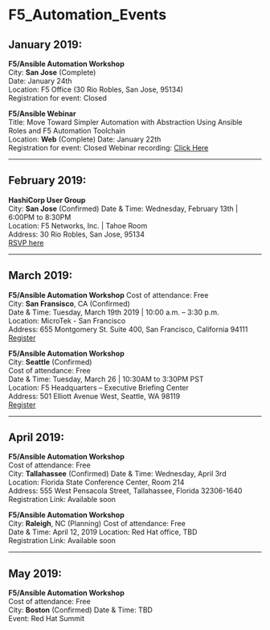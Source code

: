 # F5_Automation_Events

## January 2019:  
  **F5/Ansible Automation Workshop**  
  City: **San Jose** (Complete)  
  Date: January 24th  
  Location: F5 Office (30 Rio Robles, San Jose, 95134)  
  Registration for event: Closed
  
  **F5/Ansible Webinar**  
  Title: Move Toward Simpler Automation with Abstraction Using Ansible Roles and F5 Automation Toolchain   
  Location: **Web** (Complete)
  Date: January 22th  
  Registration for event: Closed
  Webinar recording: [Click Here](https://gateway.on24.com/wcc/gateway/f5networks/1140560/1931723/move-toward-simpler-automation-with-ansible-and-f5-jan-2019?mkt_tok=eyJpIjoiTXpGa09UUTJOVFZsWm1ReiIsInQiOiJBcWNNdUhzMHJqTmtTSUdDUUJvckZqVkRiV1JWYTBWUkkzQUMxRHpnTEprNGZcLzNFWmJoXC9zM2VoOTBpQVdOYm1EMzluUFRPaFFSYW44NVFPN2tKcmNnPT0ifQ%3D%3D) 
 
 ___
  
## February 2019:
  **HashiCorp User Group**  
  City: **San Jose** (Confirmed)
  Date & Time: Wednesday, February 13th | 6:00PM to 8:30PM  
  Location: F5 Networks, Inc. | Tahoe Room   
  Address: 30 Rio Robles, San Jose, 95134  
  [RSVP here](https://www.meetup.com/Silicon-Valley-HashiCorp-User-Group/events/258504131/)  
  
 ___
  
## March 2019:
  **F5/Ansible Automation Workshop** 
  Cost of attendance: Free  
  City: **San Fransisco**, CA (Confirmed)  
  Date & Time: Tuesday, March 19th 2019 | 10:00 a.m. – 3:30 p.m.   
  Location: MicroTek - San Francisco  
  Address: 655 Montgomery St. Suite 400, San Francisco, California  94111  
  [Register](https://events.redhat.com/profile/form/index.cfm?PKformID=0x34980abcd)      
 
  **F5/Ansible Automation Workshop**  
  City: **Seattle** (Confirmed)  
  Cost of attendance: Free  
  Date & Time: Tuesday, March 26 | 10:30AM to 3:30PM PST     
  Location: F5 Headquarters – Executive Briefing Center  
  Address: 501 Elliott Avenue West, Seattle, WA 98119   
  [Register](https://interact.f5.com/2019Q2UNWF5automationwithAnsibleworkshopSeattleWAFEB12_2-RegistrationPage.html)
  
  ___
    
## April 2019:
  **F5/Ansible Automation Workshop**  
  Cost of attendance: Free  
  City: **Tallahassee** (Confirmed)
  Date & Time: Wednesday, April 3rd  
  Location: Florida State Conference Center, Room 214  
  Address: 555 West Pensacola Street, Tallahassee, Florida 32306-1640  
  Registration Link: Available soon
  
  **F5/Ansible Automation Workshop**   
  City: **Raleigh**, NC (Planning) 
  Cost of attendance: Free  
  Date & Time: April 12, 2019
  Location: Red Hat office, TBD  
  Registration Link: Available soon
  
 ___
    
## May 2019:
  **F5/Ansible Automation Workshop**  
  Cost of attendance: Free  
  City: **Boston** (Confirmed)
  Date & Time: TBD  
  Event: Red Hat Summit
  
  
